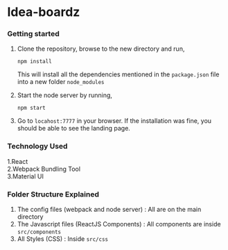 # Idea-boardz

### Getting started
1. Clone the repository, browse to the new directory and run,
   ```
   npm install
   ```
   This will install all the dependencies mentioned in the ```package.json``` file into a new folder ```node_modules```

2. Start the node server by running,
   ```
   npm start 
   ```
3. Go to ```locahost:7777``` in your browser. If the installation was fine, you should be able to see the landing page.

### Technology Used  
  1.React  
  2.Webpack Bundling Tool  
  3.Material UI   

### Folder Structure Explained  
  1. The config files (webpack and node server) : All are on the main directory  
  2. The Javascript files (ReactJS Components)  : All components are inside ```src/components``` 
  3. All Styles (CSS)                           : Inside ```src/css```


